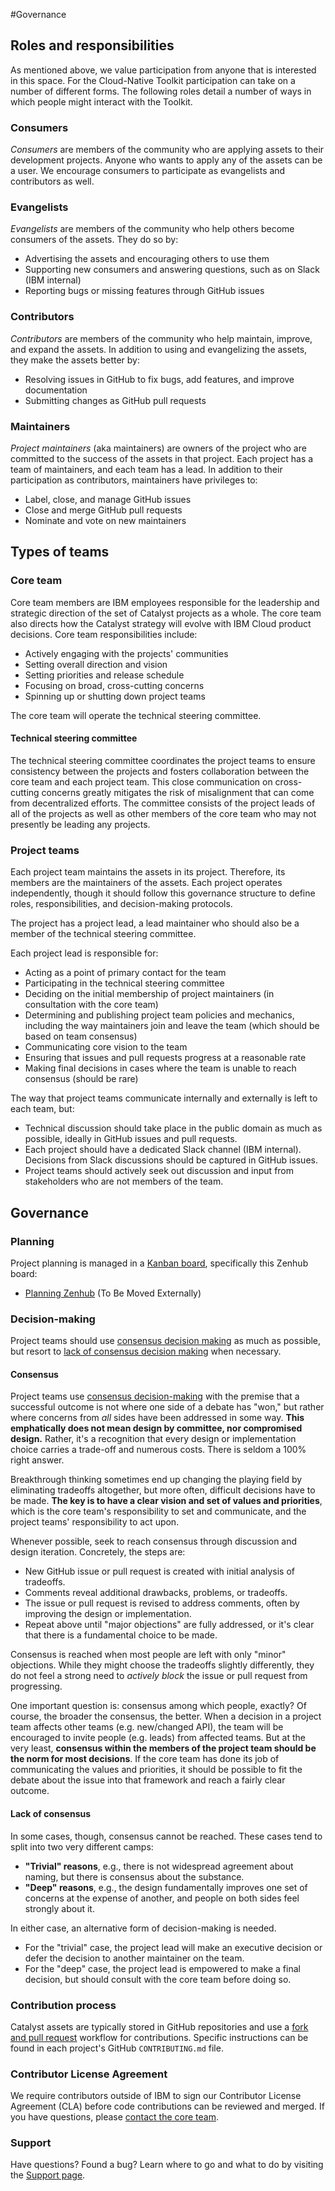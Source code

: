 #Governance

## Roles and responsibilities

As mentioned above, we value participation from anyone that is interested in this space. For the
Cloud-Native Toolkit participation can take on a number of different forms. The following
roles detail a number of ways in which people might interact with the Toolkit.

### Consumers

_Consumers_ are members of the community who are applying assets to their development projects. Anyone who wants to 
apply any of the assets can be a user. We encourage consumers to participate as evangelists and contributors as well.

### Evangelists

*Evangelists* are members of the community who help others become consumers of the assets. They do so by:

- Advertising the assets and encouraging others to use them
- Supporting new consumers and answering questions, such as on Slack (IBM internal)
- Reporting bugs or missing features through GitHub issues

### Contributors

*Contributors* are members of the community who help maintain, improve, and expand the assets. In addition to using and evangelizing the assets, they make the assets better by:

- Resolving issues in GitHub to fix bugs, add features, and improve documentation
- Submitting changes as GitHub pull requests

### Maintainers

*Project maintainers* (aka maintainers) are owners of the project who are committed to the success of the assets in that project. Each project has a team of maintainers, and each team has a lead. In addition to their participation as contributors, maintainers have privileges to:

- Label, close, and manage GitHub issues
- Close and merge GitHub pull requests
- Nominate and vote on new maintainers

## Types of teams

### Core team

Core team members are IBM employees responsible for the leadership and strategic direction of the set of Catalyst projects as a whole. The core team also directs how the Catalyst strategy will evolve with IBM Cloud product decisions. Core team responsibilities include:

- Actively engaging with the projects' communities
- Setting overall direction and vision
- Setting priorities and release schedule
- Focusing on broad, cross-cutting concerns
- Spinning up or shutting down project teams

The core team will operate the technical steering committee.

#### Technical steering committee

The technical steering committee coordinates the project teams to ensure consistency between the projects and fosters collaboration between the core team and each project team. This close communication on cross-cutting concerns greatly mitigates the risk of misalignment that can come from decentralized efforts. The committee consists of the project leads of all of the projects as well as other members of the core team who may not presently be leading any projects.

### Project teams

Each project team maintains the assets in its project. Therefore, its members are the maintainers of the assets. Each project operates independently, though it should follow this governance structure to define roles, responsibilities, and decision-making protocols.

The project has a project lead, a lead maintainer who should also be a member of the technical steering committee.

Each project lead is responsible for:
- Acting as a point of primary contact for the team
- Participating in the technical steering committee
- Deciding on the initial membership of project maintainers (in consultation with the core team)
- Determining and publishing project team policies and mechanics, including the way maintainers join and leave the team (which should be based on team consensus)
- Communicating core vision to the team
- Ensuring that issues and pull requests progress at a reasonable rate
- Making final decisions in cases where the team is unable to reach consensus (should be rare)

The way that project teams communicate internally and externally is left to each team, but:
- Technical discussion should take place in the public domain as much as possible, ideally in GitHub issues and pull requests.
- Each project should have a dedicated Slack channel (IBM internal). Decisions from Slack discussions should be captured in GitHub issues.
- Project teams should actively seek out discussion and input from stakeholders who are not members of the team.

## Governance

### Planning

Project planning is managed in a [Kanban board](https://en.wikipedia.org/wiki/Kanban_board), specifically this Zenhub board:

- [Planning Zenhub](https://github.ibm.com/garage-catalyst/planning) (To Be Moved Externally)

### Decision-making

Project teams should use [consensus decision making](#consensus) as much as possible, but resort to [lack of consensus decision making](#lack-of-consensus) when necessary.

#### Consensus

Project teams use [consensus decision-making](http://en.wikipedia.org/wiki/Consensus_decision-making) with the premise that a successful outcome is not where one side of a debate has "won," but rather where concerns from *all* sides have been addressed in some way. **This emphatically does not mean design by committee, nor compromised design.** Rather, it's a recognition that every design or implementation choice carries a trade-off and numerous costs. There is seldom a 100% right answer.

Breakthrough thinking sometimes end up changing the playing field by eliminating tradeoffs altogether, but more often, difficult decisions have to be made. **The key is to have a clear vision and set of values and priorities**, which is the core team's responsibility to set and communicate, and the project teams' responsibility to act upon.

Whenever possible, seek to reach consensus through discussion and design iteration. Concretely, the steps are:

- New GitHub issue or pull request is created with initial analysis of tradeoffs.
- Comments reveal additional drawbacks, problems, or tradeoffs.
- The issue or pull request is revised to address comments, often by improving the design or implementation.
- Repeat above until "major objections" are fully addressed, or it's clear that there is a fundamental choice to be made.

Consensus is reached when most people are left with only "minor" objections. While they might choose the tradeoffs slightly differently, they do not feel a strong need to *actively block* the issue or pull request from progressing.

One important question is: consensus among which people, exactly? Of course, the broader the consensus, the better. When a decision in a project team affects other teams (e.g. new/changed API), the team will be encouraged to invite people (e.g. leads) from affected teams. But at the very least, **consensus within the members of the project team should be the norm for most decisions**. If the core team has done its job of communicating the values and priorities, it should be possible to fit the debate about the issue into that framework and reach a fairly clear outcome.

#### Lack of consensus

In some cases, though, consensus cannot be reached. These cases tend to split into two very different camps:

- **"Trivial" reasons**, e.g., there is not widespread agreement about naming, but there is consensus about the substance.
- **"Deep" reasons**, e.g., the design fundamentally improves one set of concerns at the expense of another, and people on both sides feel strongly about it.

In either case, an alternative form of decision-making is needed.

- For the "trivial" case, the project lead will make an executive decision or defer the decision to another maintainer on the team.
- For the "deep" case, the project lead is empowered to make a final decision, but should consult with the core team before doing so.

### Contribution process

Catalyst assets are typically stored in GitHub repositories and use a [fork and pull request](https://guides.github.com/activities/forking/) workflow for contributions. Specific instructions can be found in each project's GitHub `CONTRIBUTING.md` file.

### Contributor License Agreement

We require contributors outside of IBM to sign our Contributor License Agreement (CLA) before code contributions can be reviewed and merged. If you have questions, please [contact the core team](/help/support#email).

### Support

Have questions? Found a bug? Learn where to go and what to do by visiting the [Support page](/help/support).
